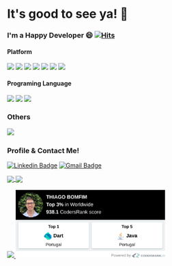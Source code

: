 # It's good to see ya! 👋

### I'm a Happy Developer 😄 [![Hits](https://hits.seeyoufarm.com/api/count/incr/badge.svg?url=https%3A%2F%2Fgithub.com%2FthiagoBfim%2Fhit-counter&count_bg=%2379C83D&title_bg=%23555555&icon=&icon_color=%23E7E7E7&title=hits&edge_flat=false)](https://hits.seeyoufarm.com)

#### Platform

<img src="https://img.shields.io/badge/-Flutter-02569B.svg?logo=flutter&style=plastic"> <img src="https://img.shields.io/badge/-Angular-c40904?logo=Angular&style=plastic"> <img src="https://img.shields.io/badge/-Git-ff9c8a.svg?logo=git&style=plastic"> <img src="https://img.shields.io/badge/Spring-8eedc2.svg?logo=spring&style=plastic"> <img src="https://img.shields.io/badge/-Firebase-FFCA28.svg?logo=firebase&style=plastic"> <img src="https://img.shields.io/badge/-Docker-85d2ff.svg?logo=docker&style=plastic">
<img src="https://img.shields.io/badge/-Kubernetes-51b1e8.svg?logo=kubernetes&style=plastic">

#### Programing Language

 <img src="https://img.shields.io/badge/-Dart-00599C.svg?logo=dart&style=plastic"> <img src="https://img.shields.io/badge/-JavaScript-fffbdb.svg?logo=JavaScript&style=plastic"> <img src="https://img.shields.io/badge/-Java-007396.svg?logo=java&style=plastic">


### Others

 <img src="https://img.shields.io/badge/-Microservices-005571.svg?logo=Kafka&style=plastic">

### Profile & Contact Me!
[![Linkedin Badge](https://img.shields.io/badge/-Thiago%20Bomfim-02569B?style=flat-square&logo=Linkedin&logoColor=white&link=https://www.linkedin.com/in/thiagoBfim/)](https://www.linkedin.com/in/thiagoBfim/)
[![Gmail Badge](https://img.shields.io/badge/Thiago%20Bomfim%20Gmail-02569B?style=flat-square&logo=Gmail&logoColor=white&link=mailto:thiago.bomfim.work@gmail.com)](mailto:thiago.bomfim.work@gmail.com)





<div>
<a href="https://github.com/thiagobfim?tab=repositories">
  <img height="200" align="center" src="https://github-readme-stats.vercel.app/api/top-langs/?username=thiagobfim&hide=jupyter%20notebook&theme=dracula&hide_langs_below=0" />
</a>

<a href="https://github.com/thiagobfim">
  <img height="200" align="center" src="https://github-readme-stats.vercel.app/api?username=thiagobfim&show_icons=true&theme=dracula&include_all_commits=true&title_color=7221ff&count_private=true"/>
</a>
</div>

<br>
<div>

<a height="150em" href="http://www.github.com/ThiagoBfim">
<img src="https://github-readme-streak-stats.herokuapp.com?user=ThiagoBfim&theme=dark&currStreakNum=7D12DD&ring=6D0EDD&fire=DD2727&currStreakLabel=DD2727&date_format=Y%20M%20j" />
</a>

 <a href="https://profile.codersrank.io/user/thiagobfim">
    <img width="350" src="WorldWide.png?raw=true" alt='CodersRank'/>
</a>

</div>
